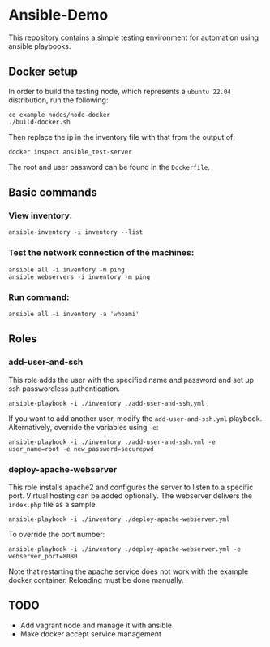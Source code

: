 # Ansible-Demo

This repository contains a simple testing environment for automation using ansible playbooks.

## Docker setup

In order to build the testing node, which represents a `ubuntu 22.04` distribution, run the following:

```
cd example-nodes/node-docker
./build-docker.sh
```

Then replace the ip in the inventory file with that from the output of:
```
docker inspect ansible_test-server
```

The root and user password can be found in the `Dockerfile`.

## Basic commands

### View inventory:
```
ansible-inventory -i inventory --list
```

### Test the network connection of the machines:
```
ansible all -i inventory -m ping
ansible webservers -i inventory -m ping
```

### Run command:
```
ansible all -i inventory -a 'whoami'
```

## Roles

### add-user-and-ssh

This role adds the user with the specified name and password and set up ssh passwordless authentication.
```
ansible-playbook -i ./inventory ./add-user-and-ssh.yml
```

If you want to add another user, modify the `add-user-and-ssh.yml` playbook.
Alternatively, override the variables using `-e`:
```
ansible-playbook -i ./inventory ./add-user-and-ssh.yml -e user_name=root -e new_password=securepwd
```

### deploy-apache-webserver

This role installs apache2 and configures the server to listen to a specific port. Virtual hosting can be added optionally. The webserver delivers the `index.php` file as a sample.
```
ansible-playbook -i ./inventory ./deploy-apache-webserver.yml
```

To override the port number:
```
ansible-playbook -i ./inventory ./deploy-apache-webserver.yml -e webserver_port=8080
```

Note that restarting the apache service does not work with the example docker container. Reloading must be done manually.

## TODO
* Add vagrant node and manage it with ansible
* Make docker accept service management